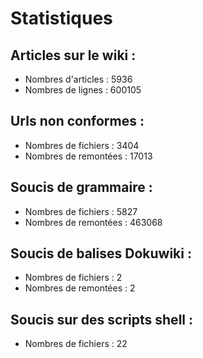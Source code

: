 # Statistiques

## Articles sur le wiki :

  * Nombres d'articles : 5936
  * Nombres de lignes : 600105

## Urls non conformes :

  * Nombres de fichiers : 3404
  * Nombres de remontées : 17013

## Soucis de grammaire :

  * Nombres de fichiers : 5827
  * Nombres de remontées : 463068

## Soucis de balises Dokuwiki :

  * Nombres de fichiers : 2
  * Nombres de remontées : 2

## Soucis sur des scripts shell :

  * Nombres de fichiers : 22
